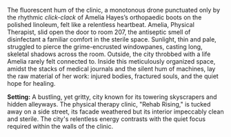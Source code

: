 The fluorescent hum of the clinic, a monotonous drone punctuated only by the rhythmic *click-clack* of Amelia Hayes’s orthopaedic boots on the polished linoleum, felt like a relentless heartbeat.  Amelia, Physical Therapist,  slid open the door to room 207, the antiseptic smell of disinfectant a familiar comfort in the sterile space.  Sunlight, thin and pale, struggled to pierce the grime-encrusted windowpanes, casting long, skeletal shadows across the room.  Outside, the city throbbed with a life Amelia rarely felt connected to. Inside this meticulously organized space, amidst the stacks of medical journals and the silent hum of machines, lay the raw material of her work: injured bodies, fractured souls, and the quiet hope for healing.

**Setting:** A bustling, yet gritty, city known for its towering skyscrapers and hidden alleyways.  The physical therapy clinic, "Rehab Rising," is tucked away on a side street, its facade weathered but its interior impeccably clean and sterile.  The city's relentless energy contrasts with the quiet focus required within the walls of the clinic.
